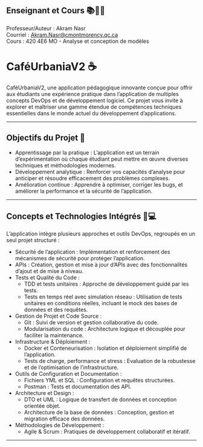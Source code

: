 ## Enseignant et Cours 📚👨‍🏫

Professeur/Auteur : Akram Nasr  
Courriel : Akram.Nasr@cmontmorency.qc.ca  
Cours : 420 4E6 MO - Analyse et conception de modèles


# CaféUrbaniaV2 ☕

CaféUrbaniaV2, une application pédagogique innovante conçue pour offrir aux étudiants une expérience pratique dans l’application de multiples concepts DevOps et de développement logiciel. Ce projet vous invite à explorer et maîtriser une gamme étendue de compétences techniques essentielles dans le monde actuel du développement d’applications.

---

## Objectifs du Projet 🎯

- Apprentissage par la pratique : L’application est un terrain d’expérimentation où chaque étudiant peut mettre en œuvre diverses techniques et méthodologies modernes.
- Développement analytique : Renforcer vos capacités d’analyse pour anticiper et résoudre efficacement des problèmes complexes.
- Amélioration continue : Apprendre à optimiser, corriger les bugs, et améliorer la performance et la sécurité de l’application.

---

## Concepts et Technologies Intégrés 🔧💻

L’application intègre plusieurs approches et outils DevOps, regroupés en un seul projet structuré :

- Sécurité de l’application : Implémentation et renforcement des mécanismes de sécurité pour protéger l’application.
- APIs : Création, gestion et mise à jour d’APIs avec des fonctionnalités d’ajout et de mise à niveau.
- Tests et Qualité du Code :
  - TDD et tests unitaires : Approche de développement guidé par les tests.
  - Tests en temps réel avec simulation réseau : Utilisation de tests unitaires en conditions réelles, incluant le mock des bases de données et des requêtes.
- Gestion de Projet et Code Source :
  - Git : Suivi de version et gestion collaborative du code.
  - Modularisation du code : Architecture logique et découplée pour faciliter la maintenance.
- Infrastructure & Déploiement :
  - Docker et Conteneurisation : Isolation et déploiement simplifié de l’application.
  - Tests de charge, performance et stress : Evaluation de la robustesse et de l’optimisation de l’infrastructure.
- Outils de Configuration et Documentation :
  - Fichiers YML et SQL : Configuration et requêtes structurées.
  - Postman : Tests et documentation des API.
- Architecture et Design :
  - DTO et UML : Logique de transfert de données et conception orientée objet.
  - Architecture de la base de données : Conception, gestion et migration efficace des données.
- Méthodologies de Développement :
  - Agile & Scrum : Pratiques de développement collaboratif et itératif.

---
